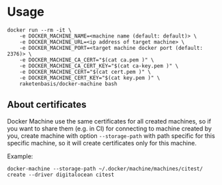 # Usage

```
docker run --rm -it \
    -e DOCKER_MACHINE_NAME=<machine name (default: default)> \
    -e DOCKER_MACHINE_URL=<ip address of target machine> \
    -e DOCKER_MACHINE_PORT=<target machine docker port (default: 2376)> \
    -e DOCKER_MACHINE_CA_CERT="$(cat ca.pem )" \
    -e DOCKER_MACHINE_CA_CERT_KEY="$(cat ca-key.pem )" \
    -e DOCKER_MACHINE_CERT="$(cat cert.pem )" \
    -e DOCKER_MACHINE_CERT_KEY="$(cat key.pem )" \
    raketenbasis/docker-machine bash
```

## About certificates

Docker Machine use the same certificates for all created machines, so if you want to share them (e.g. in CI) for connecting to machine created by you, create machine with option `--storage-path` with path specific for this specific machine, so it will create certificates only for this machine.

Example:
```
docker-machine --storage-path ~/.docker/machine/machines/citest/ create --driver digitalocean citest
```
